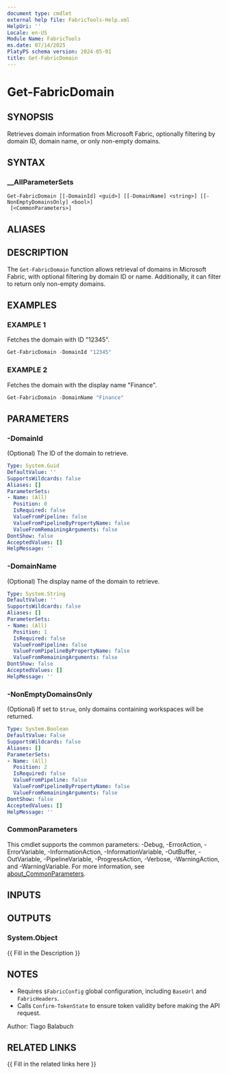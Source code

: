 ```yaml
---
document type: cmdlet
external help file: FabricTools-Help.xml
HelpUri: ''
Locale: en-US
Module Name: FabricTools
ms.date: 07/14/2025
PlatyPS schema version: 2024-05-01
title: Get-FabricDomain
---
```


# Get-FabricDomain

## SYNOPSIS

Retrieves domain information from Microsoft Fabric, optionally filtering by domain ID, domain name, or only non-empty domains.

## SYNTAX

### __AllParameterSets

```
Get-FabricDomain [[-DomainId] <guid>] [[-DomainName] <string>] [[-NonEmptyDomainsOnly] <bool>]
 [<CommonParameters>]
```

## ALIASES

## DESCRIPTION

The `Get-FabricDomain` function allows retrieval of domains in Microsoft Fabric, with optional filtering by domain ID or name.
Additionally, it can filter to return only non-empty domains.

## EXAMPLES

### EXAMPLE 1

Fetches the domain with ID "12345".

```powershell
Get-FabricDomain -DomainId "12345"
```

### EXAMPLE 2

Fetches the domain with the display name "Finance".

```powershell
Get-FabricDomain -DomainName "Finance"
```

## PARAMETERS

### -DomainId

(Optional) The ID of the domain to retrieve.

```yaml
Type: System.Guid
DefaultValue: ''
SupportsWildcards: false
Aliases: []
ParameterSets:
- Name: (All)
  Position: 0
  IsRequired: false
  ValueFromPipeline: false
  ValueFromPipelineByPropertyName: false
  ValueFromRemainingArguments: false
DontShow: false
AcceptedValues: []
HelpMessage: ''
```

### -DomainName

(Optional) The display name of the domain to retrieve.

```yaml
Type: System.String
DefaultValue: ''
SupportsWildcards: false
Aliases: []
ParameterSets:
- Name: (All)
  Position: 1
  IsRequired: false
  ValueFromPipeline: false
  ValueFromPipelineByPropertyName: false
  ValueFromRemainingArguments: false
DontShow: false
AcceptedValues: []
HelpMessage: ''
```

### -NonEmptyDomainsOnly

(Optional) If set to `$true`, only domains containing workspaces will be returned.

```yaml
Type: System.Boolean
DefaultValue: False
SupportsWildcards: false
Aliases: []
ParameterSets:
- Name: (All)
  Position: 2
  IsRequired: false
  ValueFromPipeline: false
  ValueFromPipelineByPropertyName: false
  ValueFromRemainingArguments: false
DontShow: false
AcceptedValues: []
HelpMessage: ''
```

### CommonParameters

This cmdlet supports the common parameters: -Debug, -ErrorAction, -ErrorVariable,
-InformationAction, -InformationVariable, -OutBuffer, -OutVariable, -PipelineVariable,
-ProgressAction, -Verbose, -WarningAction, and -WarningVariable. For more information, see
[about_CommonParameters](https://go.microsoft.com/fwlink/?LinkID=113216).

## INPUTS

## OUTPUTS

### System.Object

{{ Fill in the Description }}

## NOTES

- Requires `$FabricConfig` global configuration, including `BaseUrl` and `FabricHeaders`.
- Calls `Confirm-TokenState` to ensure token validity before making the API request.

Author: Tiago Balabuch

## RELATED LINKS

{{ Fill in the related links here }}

